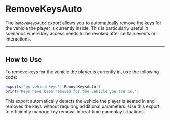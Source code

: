 # RemoveKeysAuto

The `RemoveKeysAuto` export allows you to automatically remove the keys for the vehicle the player is currently inside. This is particularly useful in scenarios where key access needs to be revoked after certain events or interactions.

***

## How to Use

To remove keys for the vehicle the player is currently in, use the following code:

```lua
exports['qs-vehiclekeys']:RemoveKeysAuto()
print("Keys have been removed for the vehicle you are in.")
```

This export automatically detects the vehicle the player is seated in and removes the keys without requiring additional parameters. Use this export to efficiently manage key removal in real-time gameplay situations.

